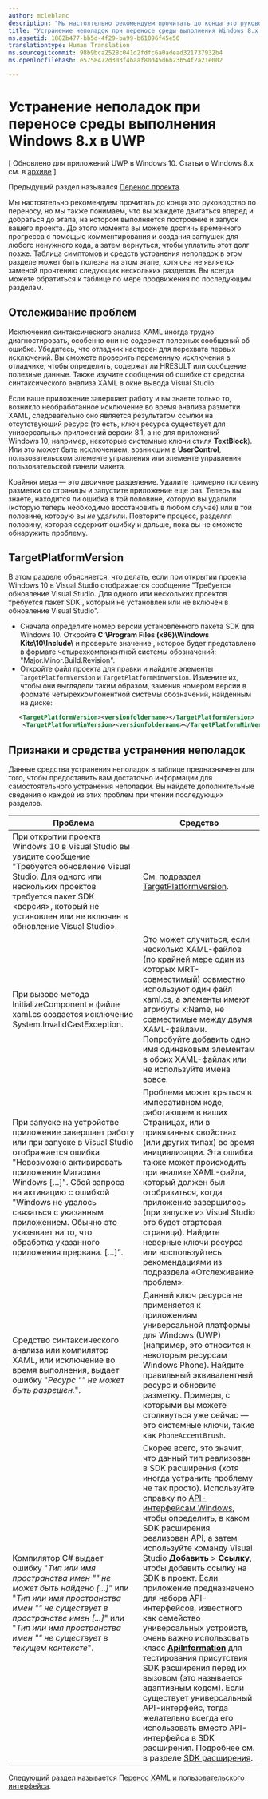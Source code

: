 ```yaml
---
author: mcleblanc
description: "Мы настоятельно рекомендуем прочитать до конца это руководство по переносу, но мы также понимаем, что вы жаждете двигаться вперед и добраться до этапа, на котором выполняется построение и запуск вашего проекта."
title: "Устранение неполадок при переносе среды выполнения Windows 8.x в UWP"
ms.assetid: 1882b477-bb5d-4f29-ba99-b61096f45e50
translationtype: Human Translation
ms.sourcegitcommit: 98b9bca2528c041d2fdfc6a0adead321737932b4
ms.openlocfilehash: e5758472d303f4baaf80d45d6b23b54f2a21e002

---
```


# Устранение неполадок при переносе среды выполнения Windows 8.x в UWP

\[ Обновлено для приложений UWP в Windows 10. Статьи о Windows 8.x см. в [архиве](http://go.microsoft.com/fwlink/p/?linkid=619132) \]

Предыдущий раздел назывался [Перенос проекта](w8x-to-uwp-porting-to-a-uwp-project.md).

Мы настоятельно рекомендуем прочитать до конца это руководство по переносу, но мы также понимаем, что вы жаждете двигаться вперед и добраться до этапа, на котором выполняется построение и запуск вашего проекта. До этого момента вы можете достичь временного прогресса с помощью комментирования и создания заглушек для любого ненужного кода, а затем вернуться, чтобы уплатить этот долг позже. Таблица симптомов и средств устранения неполадок в этом разделе может быть полезна на этом этапе, хотя она не является заменой прочтению следующих нескольких разделов. Вы всегда можете обратиться к таблице по мере продвижения по последующим разделам.

## Отслеживание проблем

Исключения синтаксического анализа XAML иногда трудно диагностировать, особенно они не содержат полезных сообщений об ошибке. Убедитесь, что отладчик настроен для перехвата первых исключений. Вы сможете проверить переменную исключения в отладчике, чтобы определить, содержат ли HRESULT или сообщение полезные данные. Также изучите сообщения об ошибке от средства синтаксического анализа XAML в окне вывода Visual Studio.

Если ваше приложение завершает работу и вы знаете только то, возникло необработанное исключение во время анализа разметки XAML, следовательно оно является результатом ссылки на отсутствующий ресурс (то есть, ключ ресурса существует для универсальных приложений версии 8.1, а не для приложений Windows 10, например, некоторые системные ключи стиля **TextBlock**). Или это может быть исключением, возникшим в **UserControl**, пользовательском элементе управления или элементе управления пользовательской панели макета.

Крайняя мера — это двоичное разделение. Удалите примерно половину разметки со страницы и запустите приложение еще раз. Теперь вы знаете, находится ли ошибка в той половине, которую вы удалили (которую теперь необходимо восстановить в любом случае) или в той половине, которую вы *не* удалили. Повторите процесс, разделяя половину, которая содержит ошибку и дальше, пока вы не сможете обнаружить проблему.

## TargetPlatformVersion

В этом разделе объясняется, что делать, если при открытии проекта Windows 10 в Visual Studio отображается сообщение "Требуется обновление Visual Studio. Для одного или нескольких проектов требуется пакет SDK <version>, который не установлен или не включен в обновление Visual Studio".

-   Сначала определите номер версии установленного пакета SDK для Windows 10. Откройте **C:\\Program Files (x86)\\Windows Kits\\10\\Include\\<versionfoldername>** и проверьте значение *<versionfoldername>*, которое будет представлено в формате четырехкомпонентной системы обозначений: "Major.Minor.Build.Revision".
-   Откройте файл проекта для правки и найдите элементы `TargetPlatformVersion` и `TargetPlatformMinVersion`. Измените их, чтобы они выглядели таким образом, заменив *<versionfoldername>* номером версии в формате четырехкомпонентной системы обозначений, найденным на диске:

```xml
   <TargetPlatformVersion><versionfoldername></TargetPlatformVersion>
    <TargetPlatformMinVersion><versionfoldername></TargetPlatformMinVersion>
```

## Признаки и средства устранения неполадок

Данные средства устранения неполадок в таблице предназначены для того, чтобы предоставить вам достаточно информации для самостоятельного устранения неполадки. Вы найдете дополнительные сведения о каждой из этих проблем при чтении последующих разделов.

| Проблема | Средство |
|---------|--------|
| При открытии проекта Windows 10 в Visual Studio вы увидите сообщение "Требуется обновление Visual Studio. Для одного или нескольких проектов требуется пакет SDK &lt;версия&gt;, который не установлен или не включен в обновление Visual Studio». | См. подраздел [TargetPlatformVersion](#targetplatformversion). |
| При вызове метода InitializeComponent в файле xaml.cs создается исключение System.InvalidCastException.| Это может случиться, если несколько XAML-файлов (по крайней мере один из которых MRT-совместимый) совместно используют один файл xaml.cs, а элементы имеют атрибуты x:Name, не совместимые между двумя XAML-файлами. Попробуйте добавить одно имя одинаковым элементам в обоих XAML-файлах или не используйте имена вовсе. |
| При запуске на устройстве приложение завершает работу или при запуске в Visual Studio отображается ошибка "Невозможно активировать приложение Магазина Windows \[…\]". Сбой запроса на активацию с ошибкой "Windows не удалось связаться с указанным приложением. Обычно это указывает на то, что обработка указанного приложения прервана. \[…\]”. | Проблема может крыться в императивном коде, работающем в ваших Страницах, или в привязанных свойствах (или других типах) во время инициализации. Эта ошибка также может происходить при анализе XAML-файла, который должен был отобразиться, когда приложение завершилось (при запуске из Visual Studio это будет стартовая страница). Найдите неверные ключи ресурса или воспользуйтесь рекомендациями из подраздела «Отслеживание проблем».|
| Средство синтаксического анализа или компилятор XAML, или исключение во время выполнения, выдает ошибку "*Ресурс "<resourcekey>" не может быть разрешен.*". | Данный ключ ресурса не применяется к приложениям универсальной платформы для Windows (UWP) (например, это относится к некоторым ресурсам Windows Phone). Найдите правильный эквивалентный ресурс и обновите разметку. Примеры, с которыми вы можете столкнуться уже сейчас — это системные ключи, такие как `PhoneAccentBrush`. |
| Компилятор C# выдает ошибку "*Тип или имя пространства имен "<name>" не может быть найдено \[...\]*" или "*Тип или имя пространства имен "<name>" не существует в пространстве имен \[...\]*" или "*Тип или имя пространства имен "<name>" не существует в текущем контексте*". | Скорее всего, это значит, что данный тип реализован в SDK расширения (хотя иногда устранить проблему не так просто). Используйте справку по [API-интерфейсам Windows](https://msdn.microsoft.com/library/windows/apps/bg124285), чтобы определить, в каком SDK расширения реализован API, а затем используйте команду Visual Studio **Добавить**  > **Ссылку**, чтобы добавить ссылку на SDK в проект. Если приложение предназначено для набора API-интерфейсов, известного как семейство универсальных устройств, очень важно использовать класс [**ApiInformation**](https://msdn.microsoft.com/library/windows/apps/dn949001) для тестирования присутствия SDK расширения перед их вызовом (это называется адаптивным кодом). Если существует универсальный API-интерфейс, тогда желательно всегда его использовать вместо API-интерфейса в SDK расширения. Подробнее см. в разделе [SDK расширения](w8x-to-uwp-porting-to-a-uwp-project.md#extension-sdks). |

Следующий раздел называется [Перенос XAML и пользовательского интерфейса](w8x-to-uwp-porting-xaml-and-ui.md).




<!--HONumber=Jun16_HO4-->


